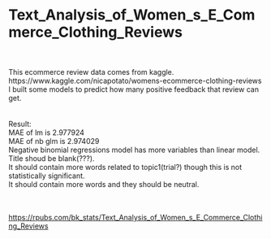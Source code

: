 # Text_Analysis_of_Women_s_E_Commerce_Clothing_Reviews
<br>
<br>
This ecommerce review data comes from kaggle.
<br>
https://www.kaggle.com/nicapotato/womens-ecommerce-clothing-reviews
<br>
I built some models to predict how many positive feedback that review can get.
<br>
<br>
<br>
Result:
<br>
MAE of lm is  2.977924 
<br>
MAE of nb glm is  2.974029
<br>
Negative binomial regressions model has more variables than linear model.
<br>
Title shoud be blank(???).
<br>
It should contain more words related to topic1(trial?) though this is not statistically significant.
<br>
It should contain more words and they should be neutral.


<br>
<br>
<br>

https://rpubs.com/bk_stats/Text_Analysis_of_Women_s_E_Commerce_Clothing_Reviews
